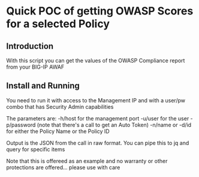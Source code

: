 # Quick POC of getting OWASP Scores for a selected Policy

## Introduction

With this script you can get the values of the OWASP Compliance report from your BIG-IP AWAF

## Install and Running

You need to run it with access to the Management IP and with a user/pw combo that has Security Admin capabilities

The parameters are:
-h/host for the management port 
-u/user for the user 
-p/password  (note that there's a call to get an Auto Token)
-n/name or -d/id for either the Policy Name or the Policy ID

Output is the JSON from the call in raw format.  You can pipe this to jq and query for specific items

Note that this is offereed as an example and no warranty or other protections are offered...
please use with care

